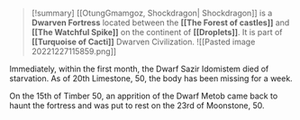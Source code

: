 > [!summary] 
> [[OtungGmamgoz, Shockdragon| Shockdragon]] is a **Dwarven Fortress** located between the **[[The Forest of castles]]** and **[[The Watchful Spike]]** on the continent of **[[Droplets]]**.  It is part of **[[Turquoise of Cacti]]** Dwarven Civilization. 
![[Pasted image 20221227115859.png]]

Immediately, within the first month, the Dwarf Sazir Idomistem died of starvation. As of 20th Limestone, 50, the body has been missing for a week.

On the 15th of Timber 50, an apprition of the Dwarf Metob came back to haunt the fortress and was put to rest on the 23rd of Moonstone, 50.